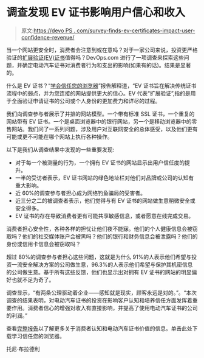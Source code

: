 # 调查发现 EV 证书影响用户信心和收入

> 原文:[https://devo PS . com/survey-finds-ev-certificates-impact-user-confidence-revenue/](https://devops.com/survey-finds-ev-certificates-impact-user-confidence-revenue/)

当一个网站更安全时，消费者会注意到或在意吗？对于一家公司来说，投资更严格验证的[扩展验证(EV)证书](https://ssl.comodo.com/ev-ssl-certificates.php)值得吗？DevOps.com 进行了一项调查来探索这些问题，并确定电动汽车证书对消费者行为和支出的影响(如果有的话)。结果是显著的。

什么是 EV 证书？“[学会信任您的浏览器](https://library.devops.com/survey-learning-to-trust-your-browser)”报告解释道，“EV 证书旨在解决传统证书流程中的弱点，并为您连接的网站提供更大的信心。EV 代表“扩展验证”,指的是用于全面验证申请证书的公司或个人身份的更加费力和详尽的过程。

我们向调查参与者展示了并排的网站模型。一个带有标准 SSL 证书，一个重复的网站带有 EV 证书。一个是桌面浏览器中的银行网站，另一个是移动浏览器中的零售网站。我们问了一系列问题，涉及用户对互联网安全的总体感受，以及他们更有可能或更不可能在哪个网站上执行各种操作。

以下是我们从调查结果中发现的一些重要发现:

*   对于每一个被测量的行为，一个拥有 EV 证书的网站显示出用户信任度的提升。
*   一半的受访者表示，EV 证书网站的绿色地址栏对他们对品牌或公司的认知有重大影响。
*   近 60%的调查参与者担心成为网络钓鱼骗局的受害者。
*   近三分之二的被调查者表示，他们觉得与有 EV 证书的网站做生意稍微安全或安全得多。
*   EV 证书的存在导致消费者更有可能共享敏感信息，或者愿意在线完成交易。

消费者担心安全性，各种各样的担忧让他们夜不能寐。他们的个人健康信息会被窃取吗？他们的社交媒体账户会被黑吗？他们的银行和财务信息会被泄露吗？他们的身份或信用卡信息会被窃取吗？

超过 80%的调查参与者担心这些问题，这就是为什么 91%的人表示他们希望与投资一流安全解决方案的公司做生意，96.3%的人表示他们希望与保护其机密信息的公司做生意。基于所有这些反馈，他们也显示出对拥有 EV 证书的网站的明显偏好也就不足为奇了。

调查显示，“有两条公理驱动着企业——感知就是现实，顾客永远是对的。”。“本次调查的结果表明，对电动汽车证书的投资在影响客户认知和培养信任方面发挥着重要作用。消费者信心的增强对收入有直接影响，并提高了使用电动汽车证书的公司的利润。”

查看[完整报告](https://library.devops.com/survey-learning-to-trust-your-browser)以了解更多关于消费者认知和电动汽车证书价值的信息。单击此处下载学习信任您的浏览器。

托尼·布拉德利